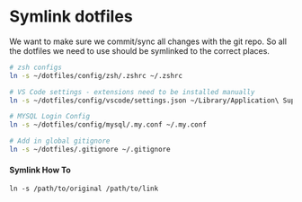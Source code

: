 # Symlink dotfiles

We want to make sure we commit/sync all changes with the git repo. So all the dotfiles we need to use should be symlinked to the correct places. 

```bash
# zsh configs
ln -s ~/dotfiles/config/zsh/.zshrc ~/.zshrc

# VS Code settings - extensions need to be installed manually
ln -s ~/dotfiles/config/vscode/settings.json ~/Library/Application\ Support/Code/User/settings.json

# MYSQL Login Config
ln -s ~/dotfiles/config/mysql/.my.conf ~/.my.conf

# Add in global gitignore
ln -s ~/dotfiles/.gitignore ~/.gitignore
```


#### Symlink How To

```
ln -s /path/to/original /path/to/link
```
